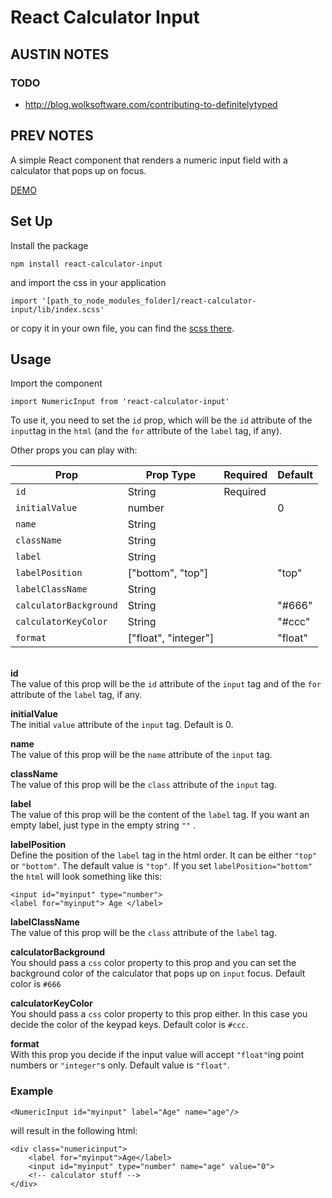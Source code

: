 ﻿# React Calculator Input

## AUSTIN NOTES

### TODO

- http://blog.wolksoftware.com/contributing-to-definitelytyped

## PREV NOTES

A simple React component that renders a numeric input field with a calculator that pops up on focus.

[DEMO](https://silviajoy.github.io/react-calculator-input/)

## Set Up

Install the package

    npm install react-calculator-input

and import the css in your application

    import '[path_to_node_modules_folder]/react-calculator-input/lib/index.scss'

or copy it in your own file, you can find the [scss there](https://github.com/silviajoy/numeric-input-component/blob/master/lib/index.scss).

## Usage

Import the component

    import NumericInput from 'react-calculator-input'

To use it, you need to set the `id` prop, which will be the `id` attribute of the `input`tag in the `html` (and the `for` attribute of the `label` tag, if any).

Other props you can play with:

| Prop                   | Prop Type            | Required | Default |
| ---------------------- | -------------------- | -------- | ------- |
| `id`                   | String               | Required |
| `initialValue`         | number               |          | 0       |
| `name`                 | String               |          |
| `className`            | String               |          |
| `label`                | String               |          |
| `labelPosition`        | ["bottom", "top"]    |          | "top"   |
| `labelClassName`       | String               |          |
| `calculatorBackground` | String               |          | "#666"  |
| `calculatorKeyColor`   | String               |          | "#ccc"  |
| `format`               | ["float", "integer"] |          | "float" |

\
**id** \
The value of this prop will be the `id` attribute of the `input` tag and of the `for` attribute of the `label` tag, if any.

**initialValue** \
The initial `value` attribute of the `input` tag. Default is 0.

**name**
\
The value of this prop will be the `name` attribute of the `input` tag.

**className**\
The value of this prop will be the `class` attribute of the `input` tag.

**label**\
The value of this prop will be the content of the `label` tag.
If you want an empty label, just type in the empty string `""` .

**labelPosition**\
Define the position of the `label` tag in the html order. It can be either `"top"` or `"bottom"`. The default value is `"top"`. If you set `labelPosition="bottom"` the `html` will look something like this:

    <input id="myinput" type="number">
    <label for="myinput"> Age </label>

**labelClassName**\
The value of this prop will be the `class` attribute of the `label` tag.

**calculatorBackground**\
You should pass a `css` color property to this prop and you can set the background color of the calculator that pops up on `input` focus. Default color is `#666`

**calculatorKeyColor**\
You should pass a `css` color property to this prop either. In this case you decide the color of the keypad keys. Default color is `#ccc`.

**format**\
With this prop you decide if the input value will accept `"float"`ing point numbers or `"integer"`s only. Default value is `"float"`.

### Example

    <NumericInput id="myinput" label="Age" name="age"/>

will result in the following html:

    <div class="numericinput">
        <label for="myinput">Age</label>
        <input id="myinput" type="number" name="age" value="0">
        <!-- calculator stuff -->
    </div>
